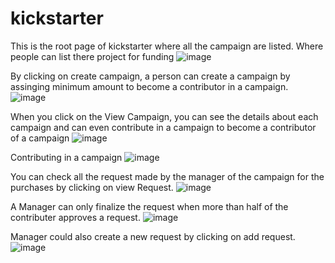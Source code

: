 ﻿# kickstarter
 
 This is the root page of kickstarter where all the campaign are listed. Where people can list there project for funding
![image](https://user-images.githubusercontent.com/80789344/185430139-e8bd7088-ab8e-4719-b9cc-58b1c64c8522.png)

By clicking on create campaign, a person can create a campaign by assinging minimum amount to become a contributor in a campaign.
![image](https://user-images.githubusercontent.com/80789344/185431545-8217f5d0-7bf9-4d80-902c-913e835c1ada.png)

When you click on the View Campaign, you can see the details about each campaign and can even contribute in a campaign to become a contributor of a campaign
![image](https://user-images.githubusercontent.com/80789344/185430193-12c0772a-798e-4ac1-8fc8-59bf0221669e.png)

Contributing in a campaign
![image](https://user-images.githubusercontent.com/80789344/185430286-3a4a473c-f87a-4923-9440-366a5b70ebb7.png)

You can check all the request made by the manager of the campaign for the purchases by clicking on view Request.
![image](https://user-images.githubusercontent.com/80789344/185430071-3eb15040-1033-4b9a-96e5-ae28d9c6c68d.png)

A Manager can only finalize the request when more than half of the contributer approves a request.
![image](https://user-images.githubusercontent.com/80789344/185430402-23f97a12-9a72-4d9b-91b8-1fded2a9feb8.png)

Manager could also create a new request by clicking on add request.
![image](https://user-images.githubusercontent.com/80789344/185430933-4c546388-4952-45d4-9bc5-6fc2a3ca957b.png)

